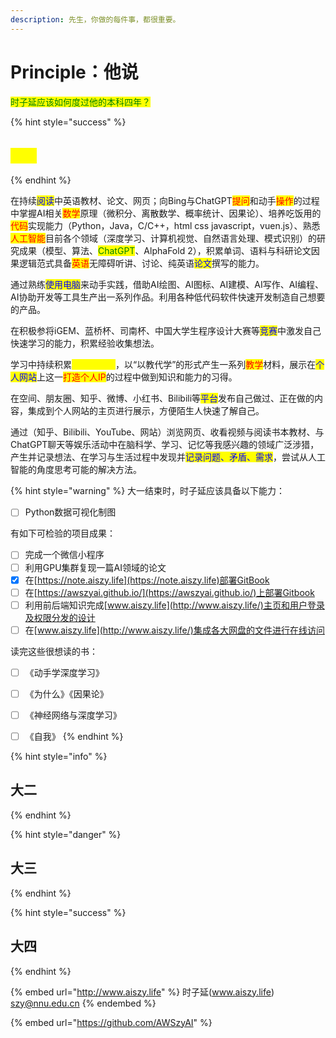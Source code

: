 ```yaml
---
description: 先生，你做的每件事，都很重要。
---
```


# Principle：他说

<mark style="color:green;">时子延应该如何度过他的本科四年？</mark>

{% hint style="success" %}
## <mark style="color:yellow;">大一</mark>
{% endhint %}

&#x20;      在持续<mark style="color:blue;">阅读</mark>中英语教材、论文、网页；向Bing与ChatGPT<mark style="color:red;">提问</mark>和动手<mark style="color:red;">操作</mark>的过程中掌握AI相关<mark style="color:red;">数学</mark>原理（微积分、离散数学、概率统计、因果论）、培养吃饭用的<mark style="color:red;">代码</mark>实现能力（Python，Java，C/C++，html css javascript，vuen.js）、熟悉<mark style="color:red;">人工智能</mark>目前各个领域（深度学习、计算机视觉、自然语言处理、模式识别）的研究成果（模型、算法、<mark style="color:green;">ChatGPT</mark>、AlphaFold 2），积累单词、语料与科研论文因果逻辑范式具备<mark style="color:red;">英语</mark>无障碍听讲、讨论、纯英语<mark style="color:blue;">论文</mark>撰写的能力。

&#x20;      通过熟练<mark style="color:blue;">使用电脑</mark>来动手实践，借助AI绘图、AI图标、AI建模、AI写作、AI编程、AI协助开发等工具生产出一系列作品。利用各种低代码软件快速开发制造自己想要的产品。

&#x20;      在积极参将iGEM、蓝桥杯、司南杯、中国大学生程序设计大赛等<mark style="color:blue;">竞赛</mark>中激发自己快速学习的能力，积累经验收集想法。

&#x20;      学习中持续积累<mark style="color:yellow;">过程性材料</mark>，以“以教代学”的形式产生一系列<mark style="color:red;">教学</mark>材料，展示在<mark style="color:blue;">个人网站</mark>上这一<mark style="color:red;">打造个人IP</mark>的过程中做到知识和能力的习得。

&#x20;      在空间、朋友圈、知乎、微博、小红书、Bilibili等<mark style="color:blue;">平台</mark>发布自己做过、正在做的内容，集成到个人网站的主页进行展示，方便陌生人快速了解自己。

&#x20;      通过（知乎、Bilibili、YouTube、网站）浏览网页、收看视频与阅读书本教材、与ChatGPT聊天等娱乐活动中在脑科学、学习、记忆等我感兴趣的领域广泛涉猎，产生并记录想法、在学习与生活过程中发现并<mark style="color:blue;">记录问题、矛盾、需求</mark>，尝试从人工智能的角度思考可能的解决方法。

{% hint style="warning" %}
大一结束时，时子延应该具备以下能力：

* [ ] Python数据可视化制图

有如下可检验的项目成果：

* [ ] 完成一个微信小程序
* [ ] 利用GPU集群复现一篇AI领域的论文
* [x] 在[https://note.aiszy.life](https://note.aiszy.life)部署GitBook
* [ ] 在[https://awszyai.github.io/](https://awszyai.github.io/)上部署Gitbook
* [ ] 利用前后端知识完成[www.aiszy.life](http://www.aiszy.life/)主页和用户登录及权限分发的设计
* [ ] 在[www.aiszy.life](http://www.aiszy.life/)集成各大网盘的文件进行在线访问

读完这些很想读的书：

* [ ] 《动手学深度学习》
* [ ] 《为什么》《因果论》
* [ ] 《神经网络与深度学习》
* [ ] 《自我》
{% endhint %}



{% hint style="info" %}
## 大二
{% endhint %}

{% hint style="danger" %}
## 大三
{% endhint %}

{% hint style="success" %}
## 大四
{% endhint %}

{% embed url="http://www.aiszy.life" %}
时子延(www.aiszy.life) szy@nnu.edu.cn&#x20;
{% endembed %}

{% embed url="https://github.com/AWSzyAI" %}
